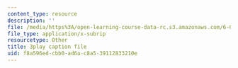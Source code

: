 ```yaml
---
content_type: resource
description: ''
file: /media/https%3A/open-learning-course-data-rc.s3.amazonaws.com/6-042j-mathematics-for-computer-science-spring-2015/f8a596edcbb0ad6ac8a539112833210e_GyFVgJZ0hIs.srt
file_type: application/x-subrip
resourcetype: Other
title: 3play caption file
uid: f8a596ed-cbb0-ad6a-c8a5-39112833210e
---
```

